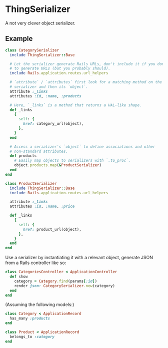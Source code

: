 # ThingSerializer

A not very clever object serializer.

## Example

```ruby
class CategorySerializer
  include ThingSerializer::Base

  # Let the serializer generate Rails URLs, don't include it if you don't need
  # to generate URLs (but you probably should).
  include Rails.application.routes.url_helpers

  # `attribute` / `attributes` first look for a matching method on the
  # serializer and then its `object`.
  attribute :_links
  attributes :id, :name, :products

  # Here, `_links` is a method that returns a HAL-like shape.
  def _links
    {
      self: {
        href: category_url(object),
      },
    }
  end

  # Access a serializer's `object` to define associations and other
  # non-standard attributes.
  def products
    # Easily map objects to serializers with `.to_proc`.
    object.products.map(&ProductSerializer)
  end
end

class ProductSerializer
  include ThingSerializer::Base
  include Rails.application.routes.url_helpers

  attribute :_links
  attributes :id, :name, :price

  def _links
    {
      self: {
        href: product_url(object),
      },
    }
  end
end
```

Use a serializer by instantiating it with a relevant object, generate JSON from a Rails controller like so:

```ruby
class CategoriesController < ApplicationController
  def show
    category = Category.find(params[:id])
    render json: CategorySerializer.new(category)
  end
end
```

(Assuming the following models:)

```ruby
class Category < ApplicationRecord
  has_many :products
end

class Product < ApplicationRecord
  belongs_to :category
end
```
